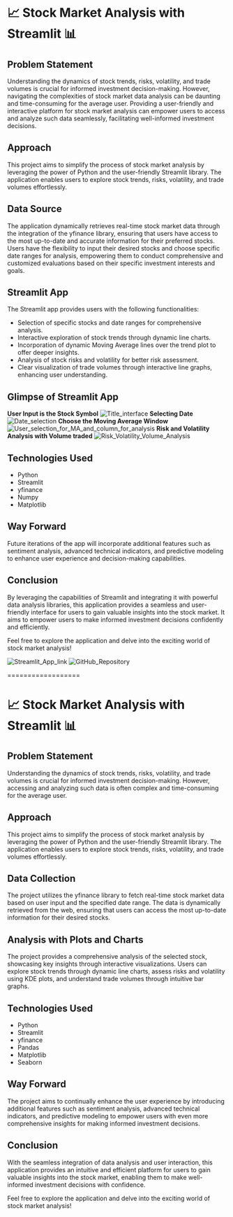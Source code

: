 # 📈 Stock Market Analysis with Streamlit 📊

## Problem Statement
Understanding the dynamics of stock trends, risks, volatility, and trade volumes is crucial for informed investment decision-making. However, navigating the complexities of stock market data analysis can be daunting and time-consuming for the average user. Providing a user-friendly and interactive platform for stock market analysis can empower users to access and analyze such data seamlessly, facilitating well-informed investment decisions.

## Approach
This project aims to simplify the process of stock market analysis by leveraging the power of Python and the user-friendly Streamlit library. The application enables users to explore stock trends, risks, volatility, and trade volumes effortlessly.

## Data Source
The application dynamically retrieves real-time stock market data through the integration of the yfinance library, ensuring that users have access to the most up-to-date and accurate information for their preferred stocks. Users have the flexibility to input their desired stocks and choose specific date ranges for analysis, empowering them to conduct comprehensive and customized evaluations based on their specific investment interests and goals.

## Streamlit App
The Streamlit app provides users with the following functionalities:
- Selection of specific stocks and date ranges for comprehensive analysis.
- Interactive exploration of stock trends through dynamic line charts.
- Incorporation of dynamic Moving Average lines over the trend plot to offer deeper insights.
- Analysis of stock risks and volatility for better risk assessment.
- Clear visualization of trade volumes through interactive line graphs, enhancing user understanding.

## Glimpse of Streamlit App

**User Input is the Stock Symbol**
![Title_interface](images/streamlit_image_1.png)
**Selecting Date**
![Date_selection](images/streamlit_image_date_selection.png)
**Choose the Moving Average Window**
![User_selection_for_MA_and_column_for_analysis](images/streamlit_image_trend+MA.png)
**Risk and Volatility Analysis with Volume traded**
![Risk_Volatility_Volume_Analysis](images/streamlit_image_risk+volume.png)

## Technologies Used
- Python
- Streamlit
- yfinance
- Numpy
- Matplotlib

## Way Forward
Future iterations of the app will incorporate additional features such as sentiment analysis, advanced technical indicators, and predictive modeling to enhance user experience and decision-making capabilities.

## Conclusion
By leveraging the capabilities of Streamlit and integrating it with powerful data analysis libraries, this application provides a seamless and user-friendly interface for users to gain valuable insights into the stock market. It aims to empower users to make informed investment decisions confidently and efficiently.

Feel free to explore the application and delve into the exciting world of stock market analysis!

![Streamlit_App_link](https://basicstockanalysisbyankit.streamlit.app)
![GitHub_Repository]()






==================


# 📈 Stock Market Analysis with Streamlit 📊

## Problem Statement
Understanding the dynamics of stock trends, risks, volatility, and trade volumes is crucial for informed investment decision-making. However, accessing and analyzing such data is often complex and time-consuming for the average user.

## Approach
This project aims to simplify the process of stock market analysis by leveraging the power of Python and the user-friendly Streamlit library. The application enables users to explore stock trends, risks, volatility, and trade volumes effortlessly.

## Data Collection
The project utilizes the yfinance library to fetch real-time stock market data based on user input and the specified date range. The data is dynamically retrieved from the web, ensuring that users can access the most up-to-date information for their desired stocks.

## Analysis with Plots and Charts
The project provides a comprehensive analysis of the selected stock, showcasing key insights through interactive visualizations. Users can explore stock trends through dynamic line charts, assess risks and volatility using KDE plots, and understand trade volumes through intuitive bar graphs.

## Technologies Used
- Python
- Streamlit
- yfinance
- Pandas
- Matplotlib
- Seaborn

## Way Forward
The project aims to continually enhance the user experience by introducing additional features such as sentiment analysis, advanced technical indicators, and predictive modeling to empower users with even more comprehensive insights for making informed investment decisions.

## Conclusion
With the seamless integration of data analysis and user interaction, this application provides an intuitive and efficient platform for users to gain valuable insights into the stock market, enabling them to make well-informed investment decisions with confidence.

Feel free to explore the application and delve into the exciting world of stock market analysis!

